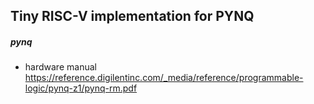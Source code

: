 Tiny RISC-V implementation for PYNQ
---

##### pynq
- hardware manual  
https://reference.digilentinc.com/_media/reference/programmable-logic/pynq-z1/pynq-rm.pdf

